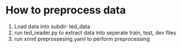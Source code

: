 # How to preprocess data

1. Load data into subdir: ted_data
2. run ted_reader.py to extract data into seperate train, test, dev files
3. run xnmt preprossesing.yaml to perform preprocessing